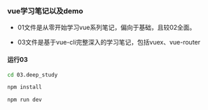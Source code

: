 
### vue学习笔记以及demo

* 01文件是从零开始学习vue系列笔记，偏向于基础，且较02全面。

* 03文件是基于vue-cli完整深入的学习笔记，包括vuex、vue-router

#### 运行03

```bash
cd 03.deep_study

npm install

npm run dev
```
